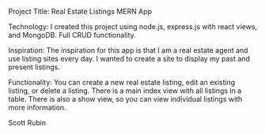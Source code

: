 Project Title: 
Real Estate Listings MERN App

Technology:
I created this project using node.js, express.js with react views, and MongoDB. Full CRUD functionality.

Inspiration:
The inspiration for this app is that I am a real estate agent and use listing sites every day. I wanted to create a site to display my past and present listings.

Functionality:
You can create a new real estate listing, edit an existing listing, or delete a listing. 
There is a main index view with all listings in a table. 
There is also a show view, so you can view individual listings with more information. 

Scott Rubin